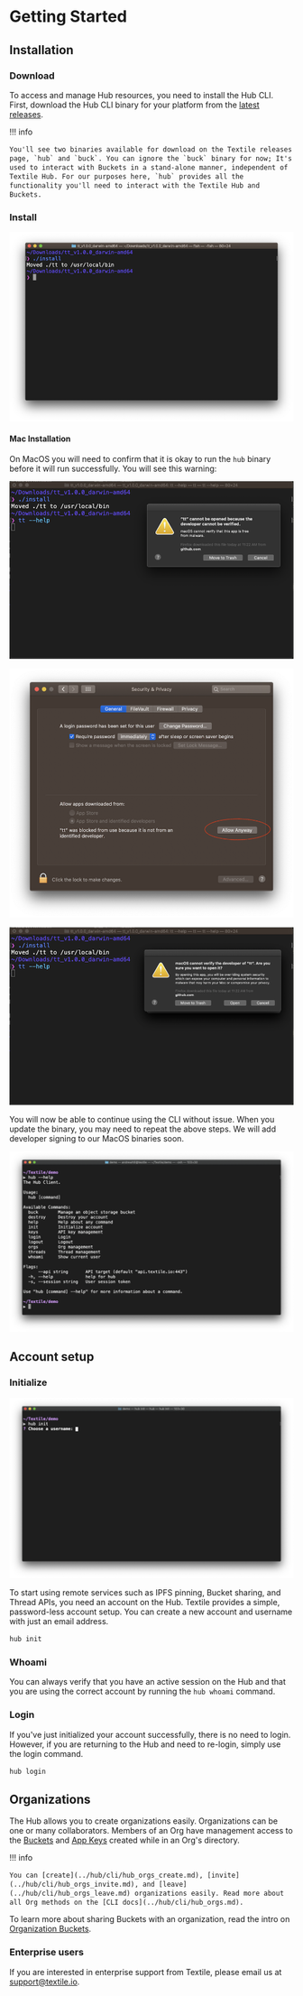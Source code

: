 # Getting Started

## Installation

### Download

To access and manage Hub resources, you need to install the Hub CLI. First, download the Hub CLI binary for your platform from the [latest releases](https://github.com/textileio/textile/releases/latest).

!!! info
  
    You'll see two binaries available for download on the Textile releases page, `hub` and `buck`. You can ignore the `buck` binary for now; It's used to interact with Buckets in a stand-alone manner, independent of Textile Hub. For our purposes here, `hub` provides all the functionality you'll need to interact with the Textile Hub and Buckets.

### Install

![Open the contents of the downloaded archive and run the `install` script. This should install the `hub` tool on your computer. You can verify with `hub --help`.](../images/install/install.png)

#### Mac Installation

On MacOS you will need to confirm that it is okay to run the `hub` binary before it will run successfully. You will see this warning:

![Select 'Cancel'](../images/install/install_warn.png)

![Go to 'System Settings' => 'General' where you will be able to click, 'Allow Anyway'](../images/install/install_allow.png)


![Run `hub --help` again and this time select, 'Open` when prompted.](../images/install/install_confirm.png)

You will now be able to continue using the CLI without issue. When you update the binary, you may need to repeat the above steps. We will add developer signing to our MacOS binaries soon.

![Successfully running `hub --help` to print out the command docs.](../images/hub-cli/hub_help.png)

## Account setup

### Initialize

![](../images/hub-cli/hub_init.png)

To start using remote services such as IPFS pinning, Bucket sharing, and Thread APIs, you need an account on the Hub. Textile provides a simple, password-less account setup. You can create a new account and username with just an email address.

```sh
hub init
```

### Whoami

You can always verify that you have an active session on the Hub and that you are using the correct account by running the `hub whoami` command.

### Login

If you've just initialized your account successfully, there is no need to login. However, if you are returning to the Hub and need to re-login, simply use the login command.

```sh
hub login
```

## Organizations

The Hub allows you to create organizations easily. Organizations can be one or many collaborators. Members of an Org have management access to the [Buckets](../buckets/index.md) and [App Keys](../hub/app-apis.md#app-keys) created while in an Org's directory.

!!! info
  
    You can [create](../hub/cli/hub_orgs_create.md), [invite](../hub/cli/hub_orgs_invite.md), and [leave](../hub/cli/hub_orgs_leave.md) organizations easily. Read more about all Org methods on the [CLI docs](../hub/cli/hub_orgs.md).

To learn more about sharing Buckets with an organization, read the intro on [Organization Buckets](../buckets/index.md#organization-buckets).

### Enterprise users

If you are interested in enterprise support from Textile, please email us at [support@textile.io](mailto:support@textile.io).
